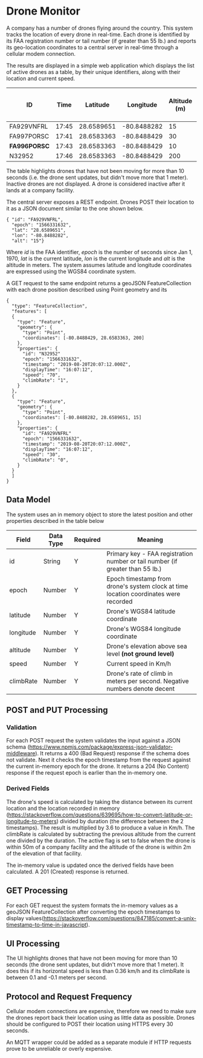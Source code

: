 # Drone Monitor

A company has a number of drones flying around the country. This system tracks the location of every drone in real-time.  Each drone is identified by its FAA registration number or tail number (if greater than 55 lb.) and  reports its geo-location coordinates to a central server in real-time through a cellular modem connection.

The results are displayed in a simple web application which displays the list of active drones as a table, by their unique identifiers, along with their location and current speed.

| ID | Time | Latitude | Longitude | Altitude (m) | Speed (km/h) | Rate of Climb (m/s)
| --- | -------- | -------- | --------- | ------------ | ------------ | ------------------
| FA929VNFRL | 17:45 | 28.6589651 | -80.8488282 | 15 | 30 | 0
| FA997PORSC | 17:41 | 28.6583363 | -80.8488429 | 30 | 0 | -1
| **FA996PORSC** | 17:43 | 28.6583363 | -80.8488429 | 10| **0** | **0**
| N32952 | 17:46 | 28.6583363 | -80.8488429 | 200 | 70 | 1

The table highlights drones that have not been moving for more than 10 seconds (i.e. the drone sent updates, but didn't move more that 1 meter).  Inactive drones are not displayed.  A drone is considered inactive after it lands at a company facility.  

The central server exposes a REST endpoint.  Drones POST their location to it as a JSON document similar to the one shown below.

```
{ "id": "FA929VNFRL",
  "epoch": "1566331632",
  "lat": "28.6589651",
  "lon": "-80.8488282",
  "alt": "15"}
```
Where *id* is the FAA identifier, *epoch* is the number of seconds since Jan 1, 1970, *lat* is the current latitude, *lon* is the current longitude and *alt* is the altitude in meters.  The system assumes latitude and longitude coordinates are expressed using the WGS84 coordinate system.

A GET request to the same endpoint returns a geoJSON FeatureCollection with each drone position described using Point geometry and its

```
{
  "type": "FeatureCollection",
  "features": [
  {
    "type": "Feature",
    "geometry": {
      "type": "Point",
      "coordinates": [-80.8488429, 28.6583363, 200]
    },
    "properties": {
      "id": "N32952"
      "epoch": "1566331632",
      "timestamp": "2019-08-20T20:07:12.000Z",
      "displayTime": "16:07:12",
      "speed": "70",
      "climbRate": "1",
    }
  },
  {
    "type": "Feature",
    "geometry": {
      "type": "Point",
      "coordinates": [-80.8488282, 28.6589651, 15]
    },
    "properties": {
      "id": "FA929VNFRL"
      "epoch": "1566331632",
      "timestamp": "2019-08-20T20:07:12.000Z",
      "displayTime": "16:07:12",
      "speed": "30",
      "climbRate": "0",
    }
  }
  ]
}
```

## Data Model

The system uses an in memory object to store the latest position and other properties described in the table below

| Field | Data Type | Required | Meaning
| ------ | --------- | -------- | -------
| id | String | Y | Primary key - FAA registration number or tail number (if greater than 55 lb.)
| epoch | Number | Y | Epoch timestamp from drone's system clock at time location coordinates were recorded
| latitude | Number | Y | Drone's WGS84 latitude coordinate
| longitude | Number | Y | Drone's WGS84 longitude coordinate
| altitude | Number | Y | Drone's elevation above sea level **(not ground level)**
| speed | Number | Y | Current speed in Km/h
| climbRate | Number | Y |Drone's rate of climb in meters per second. Negative numbers denote decent

## POST and PUT Processing

### Validation
For each POST request the system validates the input against a JSON schema (https://www.npmjs.com/package/express-json-validator-middleware). It returns a 400 (Bad Request) response if the schema does not validate.  Next it checks the epoch timestamp from the request against the current in-memory epoch for the drone.  It returns a 204 (No Content) response if the request epoch is earlier than the in-memory one.  

### Derived Fields
The drone's speed is calculated by taking the distance between its current location and the location recorded in memory (https://stackoverflow.com/questions/639695/how-to-convert-latitude-or-longitude-to-meters) divided by duration (the difference between the 2 timestamps).  The result is multiplied by 3.6 to produce a value in Km/h.  The climbRate is calculated by subtracting the previous altitude from the current one divided by the duration. The active flag is set to false when the drone is within 50m of a company facility and the altitude of the drone is within 2m of the elevation of that facility.

The in-memory value is updated once the derived fields have been calculated.  A 201 (Created) response is returned.

## GET Processing
For each GET request the system formats the in-memory values as a geoJSON FeatureCollection after converting the epoch timestamps to display values(https://stackoverflow.com/questions/847185/convert-a-unix-timestamp-to-time-in-javascript).

## UI Processing
The UI highlights drones that have not been moving for more than 10 seconds (the drone sent updates, but didn't move more that 1 meter). It does this if its horizontal speed is less than 0.36 km/h and its climbRate is between 0.1 and -0.1 meters per second.

## Protocol and Request Frequency
Cellular modem connections are expensive, therefore we need to make sure the drones report back their location using as little data as possible. Drones should be configured to POST their location using HTTPS every 30 seconds.  

An MQTT wrapper could be added as a separate module if HTTP requests prove to be unreliable or overly expensive.
